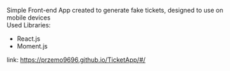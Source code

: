 Simple Front-end App created to generate fake tickets, designed to use on mobile devices<br>
Used Libraries:
- React.js
- Moment.js

link: https://przemo9696.github.io/TicketApp/#/
